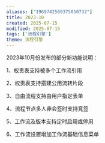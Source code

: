 ```yaml
---
aliases: ["1969742509375850732"]
title: 2023-10
created: 2025-07-15
modified: 2025-07-15
tags: ['流程引擎']
theme: 流程引擎
---
```


2023年10月份发布的部分新功能说明：

1、权责表支持被多个工作流引用

2、权责表支持搭建公用流转片段

3、自由流程支持由用户指定表单

4、流程节点多人非会签时支持竞签

5、工作流及版本支持定时启用或停用

6、工作流设置增加工作流基础信息菜单